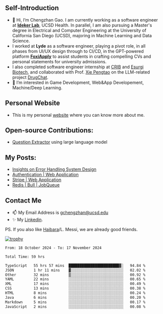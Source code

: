 ## Self-Introduction
- 👋 Hi, I’m Chengzhan Gao. I am currently working as a software engineer at **[Ideker Lab](https://idekerlab.ucsd.edu/)**, UCSD Health. In parallel, I am also pursuing a Master's degree in Electrical and Computer Engineering at the University of California San Diego (UCSD), majoring in Machine Learning and Data Science.
- I worked at **Lyde** as a software engineer, playing a pivot role, in all phases from UI/UX design through to CI/CD, in the GPT-powered platform **[FoxiApply](https://foxiapply.com)** to assist students in crafting compelling CVs and personal statements for university admissions.
- I also completed software engineer internship at [CRIB](https://apps.apple.com/us/app/crib-for-roommates/id6468918103?platform=iphone) and [Esurgi Biotech](https://myesurgi.com/), and collaborated with Prof. [Xie Pengtao](https://pengtaoxie.github.io/) on the LLM-related project [DrugChat](https://github.com/UCSD-AI4H/drugchat).
- 👀 I’m interested in Game Development, Web&App Developement, Machine/Deep Learning.

## Personal Website
-  This is my personal [website](https://gaochengzhan.netlify.app/) where you can know more about me.

## Open-source Contributions:
- [Question Extractor](https://github.com/nestordemeure/question_extractor) using large language model

## My Posts:
- [Insights on Error Handling System Design](https://gaochengzhan.netlify.app/post/error-handling/)
- [Authentication | Web Application](https://gaochengzhan.netlify.app/post/authentication/)
- [Stripe | Web Application](https://gaochengzhan.netlify.app/post/stripe/)
- [Redis | Bull | JobQueue](https://gaochengzhan.netlify.app/post/job-queue/)

## Contact Me
- 📫 My Email Address is gchengzhan@ucsd.edu
- ✨ My [Linkedin](https://www.linkedin.com/in/chengzhan-christoffel-gao/).

PS. If you also like [Haibara](https://www.detectiveconanworld.com/wiki/Ai_Haibara)/L. Messi, we are already good friends.

[![trophy](https://github-profile-trophy.vercel.app/?username=gaochengzhan&theme=flat&row=1&margin-w=12)](https://github.com/ryo-ma/github-profile-trophy)

<!--START_SECTION:waka-->

```txt
From: 18 October 2024 - To: 17 November 2024

Total Time: 59 hrs

TypeScript   55 hrs 57 mins  ███████████████████████▓░   94.84 %
JSON         1 hr 11 mins    ▓░░░░░░░░░░░░░░░░░░░░░░░░   02.02 %
Other        32 mins         ▒░░░░░░░░░░░░░░░░░░░░░░░░   00.92 %
YAML         22 mins         ░░░░░░░░░░░░░░░░░░░░░░░░░   00.65 %
XML          17 mins         ░░░░░░░░░░░░░░░░░░░░░░░░░   00.49 %
CSS          13 mins         ░░░░░░░░░░░░░░░░░░░░░░░░░   00.38 %
HTML         8 mins          ░░░░░░░░░░░░░░░░░░░░░░░░░   00.24 %
Java         6 mins          ░░░░░░░░░░░░░░░░░░░░░░░░░   00.20 %
Markdown     5 mins          ░░░░░░░░░░░░░░░░░░░░░░░░░   00.17 %
JavaScript   2 mins          ░░░░░░░░░░░░░░░░░░░░░░░░░   00.08 %
```

<!--END_SECTION:waka-->

<!---
gaochengzhan/gaochengzhan is a ✨ special ✨ repository because its `README.md` (this file) appears on your GitHub profile.
You can click the Preview link to take a look at your changes.
--->
